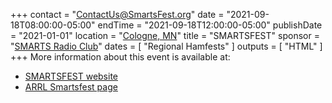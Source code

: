 +++
contact = "[ContactUs@SmartsFest.org](mailto:ContactUs@SmartsFest.org)"
date = "2021-09-18T08:00:00-05:00"
endTime = "2021-09-18T12:00:00-05:00"
publishDate = "2021-01-01"
location = "[Cologne, MN](https://www.google.com/maps/place/Cologne+Community+Center/@44.7629594,-93.7857148,17z/data=!3m1!4b1!4m5!3m4!1s0x87f5e2e2794ebbe1:0x316c7056e9cd5e49!8m2!3d44.7629556!4d-93.7835261)"
title = "SMARTSFEST"
sponsor = "[SMARTS Radio Club](http://www.smartsonline.org/)"
dates = [ "Regional Hamfests" ]
outputs = [ "HTML" ]
+++
More information about this event is available at:

* [SMARTSFEST website](https://smartsfest.org/)
* [ARRL Smartsfest page](http://www.arrl.org/hamfests/smartsfest-4)

